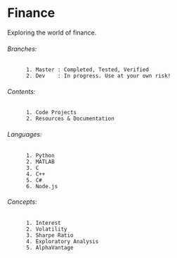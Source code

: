 # Finance

Exploring the world of finance.

######    Branches:
          1. Master : Completed, Tested, Verified
          2. Dev    : In progress. Use at your own risk!

######    Contents:
          1. Code Projects
          2. Resources & Documentation

######    Languages:
          1. Python
          2. MATLAB
          3. C
          4. C++ 
          5. C#
          6. Node.js

######    Concepts:
          1. Interest
          2. Volatility
          3. Sharpe Ratio
          4. Exploratory Analysis 
          5. AlphaVantage
         
     
